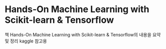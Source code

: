 # Hands-On Machine Learning with Scikit-learn & Tensorflow
책 Hands-On Machine Learning with Scikit-learn & Tensorflow의 내용을 요약 및 정리
kaggle 참고용
